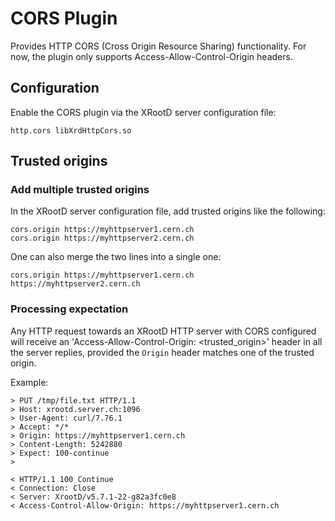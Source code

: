 # CORS Plugin

Provides HTTP CORS (Cross Origin Resource Sharing) functionality.
For now, the plugin only supports Access-Allow-Control-Origin headers.

## Configuration

Enable the CORS plugin via the XRootD server configuration file:
```
http.cors libXrdHttpCors.so
```

## Trusted origins

### Add multiple trusted origins

In the XRootD server configuration file, add trusted origins like the following:

```
cors.origin https://myhttpserver1.cern.ch
cors.origin https://myhttpserver2.cern.ch
```

One can also merge the two lines into a single one:

```
cors.origin https://myhttpserver1.cern.ch https://myhttpserver2.cern.ch
```

### Processing expectation

Any HTTP request towards an XRootD HTTP server with CORS configured will receive an 'Access-Allow-Control-Origin: <trusted_origin>' header in all the server replies, provided the `Origin` header matches
one of the trusted origin.

Example:

```
> PUT /tmp/file.txt HTTP/1.1
> Host: xrootd.server.ch:1096
> User-Agent: curl/7.76.1
> Accept: */*
> Origin: https://myhttpserver1.cern.ch
> Content-Length: 5242880
> Expect: 100-continue
> 

< HTTP/1.1 100 Continue
< Connection: Close
< Server: XrootD/v5.7.1-22-g82a3fc0e8
< Access-Control-Allow-Origin: https://myhttpserver1.cern.ch
```
